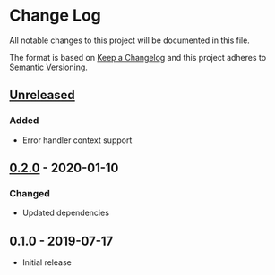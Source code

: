 # Change Log


All notable changes to this project will be documented in this file.

The format is based on [Keep a Changelog](http://keepachangelog.com/en/1.0.0/)
and this project adheres to [Semantic Versioning](http://semver.org/spec/v2.0.0.html).


## [Unreleased]

### Added

- Error handler context support


## [0.2.0] - 2020-01-10

### Changed

- Updated dependencies


## 0.1.0 - 2019-07-17

- Initial release


[Unreleased]: https://github.com/emperror/handler-logrus/compare/v0.2.0...HEAD
[0.2.0]: https://github.com/emperror/handler-logrus/compare/v0.1.0...v0.2.0
